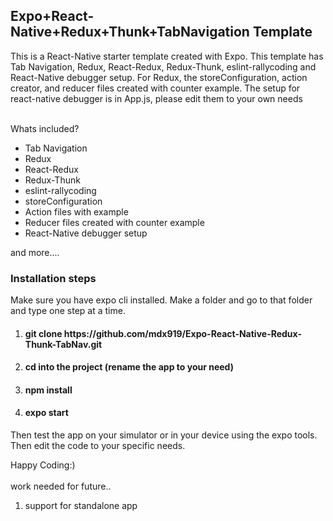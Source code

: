 <h2>Expo+React-Native+Redux+Thunk+TabNavigation Template</h2>
    This is a React-Native starter template created with Expo.
This template has Tab Navigation, Redux, React-Redux, Redux-Thunk, eslint-rallycoding and React-Native debugger setup.
For Redux, the storeConfiguration, action creator, and reducer files created with counter example.
The setup for react-native debugger is in App.js, please edit them to your own needs
<br/>
<br/>
<p>Whats included?</p>
<ul>
  <li>Tab Navigation</li>
  <li>Redux</li>
  <li>React-Redux</li>
  <li>Redux-Thunk</li>
  <li>eslint-rallycoding</li>
  <li>storeConfiguration</li>
  <li>Action files with example</li>
  <li>Reducer files created with counter example</li>
  <li>React-Native debugger setup</li>
</ul>
and more....

<h3>Installation steps</h3>
    Make sure you have expo cli installed. Make a folder and go to that folder and type one step at a time. 
    </br>
<ol>
  <li><h4>git clone https://github.com/mdx919/Expo-React-Native-Redux-Thunk-TabNav.git</h4></li>
  <li><h4>cd into the project (rename the app to your need)</h4></li>
  <li><h4>npm install</h4></li>
  <li><h4>expo start</h4></li>
</ol>

<p>Then test the app on your simulator or in your device using the expo tools. Then edit the code to your specific needs.</p>
Happy Coding:)
<br/>
<br/>
work needed for future..
<ol>
  <li>support for standalone app</li>
</ol>
